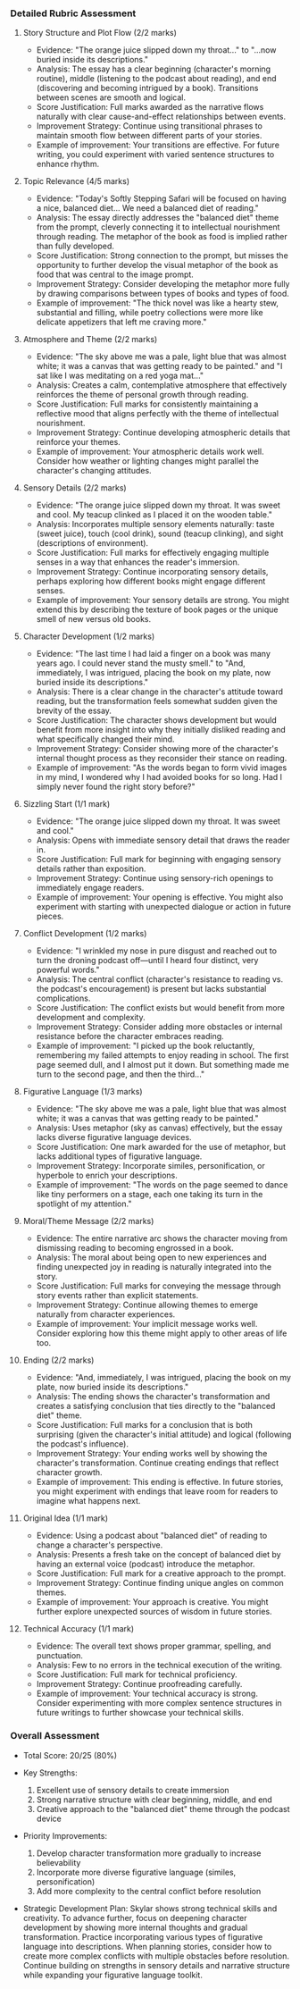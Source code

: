 ### Detailed Rubric Assessment

1. Story Structure and Plot Flow (2/2 marks)
   - Evidence: "The orange juice slipped down my throat..." to "...now buried inside its descriptions."
   - Analysis: The essay has a clear beginning (character's morning routine), middle (listening to the podcast about reading), and end (discovering and becoming intrigued by a book). Transitions between scenes are smooth and logical.
   - Score Justification: Full marks awarded as the narrative flows naturally with clear cause-and-effect relationships between events.
   - Improvement Strategy: Continue using transitional phrases to maintain smooth flow between different parts of your stories.
   - Example of improvement: Your transitions are effective. For future writing, you could experiment with varied sentence structures to enhance rhythm.

2. Topic Relevance (4/5 marks)
   - Evidence: "Today's Softly Stepping Safari will be focused on having a nice, balanced diet... We need a balanced diet of reading."
   - Analysis: The essay directly addresses the "balanced diet" theme from the prompt, cleverly connecting it to intellectual nourishment through reading. The metaphor of the book as food is implied rather than fully developed.
   - Score Justification: Strong connection to the prompt, but misses the opportunity to further develop the visual metaphor of the book as food that was central to the image prompt.
   - Improvement Strategy: Consider developing the metaphor more fully by drawing comparisons between types of books and types of food.
   - Example of improvement: "The thick novel was like a hearty stew, substantial and filling, while poetry collections were more like delicate appetizers that left me craving more."

3. Atmosphere and Theme (2/2 marks)
   - Evidence: "The sky above me was a pale, light blue that was almost white; it was a canvas that was getting ready to be painted." and "I sat like I was meditating on a red yoga mat..."
   - Analysis: Creates a calm, contemplative atmosphere that effectively reinforces the theme of personal growth through reading.
   - Score Justification: Full marks for consistently maintaining a reflective mood that aligns perfectly with the theme of intellectual nourishment.
   - Improvement Strategy: Continue developing atmospheric details that reinforce your themes.
   - Example of improvement: Your atmospheric details work well. Consider how weather or lighting changes might parallel the character's changing attitudes.

4. Sensory Details (2/2 marks)
   - Evidence: "The orange juice slipped down my throat. It was sweet and cool. My teacup clinked as I placed it on the wooden table."
   - Analysis: Incorporates multiple sensory elements naturally: taste (sweet juice), touch (cool drink), sound (teacup clinking), and sight (descriptions of environment).
   - Score Justification: Full marks for effectively engaging multiple senses in a way that enhances the reader's immersion.
   - Improvement Strategy: Continue incorporating sensory details, perhaps exploring how different books might engage different senses.
   - Example of improvement: Your sensory details are strong. You might extend this by describing the texture of book pages or the unique smell of new versus old books.

5. Character Development (1/2 marks)
   - Evidence: "The last time I had laid a finger on a book was many years ago. I could never stand the musty smell." to "And, immediately, I was intrigued, placing the book on my plate, now buried inside its descriptions."
   - Analysis: There is a clear change in the character's attitude toward reading, but the transformation feels somewhat sudden given the brevity of the essay.
   - Score Justification: The character shows development but would benefit from more insight into why they initially disliked reading and what specifically changed their mind.
   - Improvement Strategy: Consider showing more of the character's internal thought process as they reconsider their stance on reading.
   - Example of improvement: "As the words began to form vivid images in my mind, I wondered why I had avoided books for so long. Had I simply never found the right story before?"

6. Sizzling Start (1/1 mark)
   - Evidence: "The orange juice slipped down my throat. It was sweet and cool."
   - Analysis: Opens with immediate sensory detail that draws the reader in.
   - Score Justification: Full mark for beginning with engaging sensory details rather than exposition.
   - Improvement Strategy: Continue using sensory-rich openings to immediately engage readers.
   - Example of improvement: Your opening is effective. You might also experiment with starting with unexpected dialogue or action in future pieces.

7. Conflict Development (1/2 marks)
   - Evidence: "I wrinkled my nose in pure disgust and reached out to turn the droning podcast off—until I heard four distinct, very powerful words."
   - Analysis: The central conflict (character's resistance to reading vs. the podcast's encouragement) is present but lacks substantial complications.
   - Score Justification: The conflict exists but would benefit from more development and complexity.
   - Improvement Strategy: Consider adding more obstacles or internal resistance before the character embraces reading.
   - Example of improvement: "I picked up the book reluctantly, remembering my failed attempts to enjoy reading in school. The first page seemed dull, and I almost put it down. But something made me turn to the second page, and then the third..."

8. Figurative Language (1/3 marks)
   - Evidence: "The sky above me was a pale, light blue that was almost white; it was a canvas that was getting ready to be painted."
   - Analysis: Uses metaphor (sky as canvas) effectively, but the essay lacks diverse figurative language devices.
   - Score Justification: One mark awarded for the use of metaphor, but lacks additional types of figurative language.
   - Improvement Strategy: Incorporate similes, personification, or hyperbole to enrich your descriptions.
   - Example of improvement: "The words on the page seemed to dance like tiny performers on a stage, each one taking its turn in the spotlight of my attention."

9. Moral/Theme Message (2/2 marks)
   - Evidence: The entire narrative arc shows the character moving from dismissing reading to becoming engrossed in a book.
   - Analysis: The moral about being open to new experiences and finding unexpected joy in reading is naturally integrated into the story.
   - Score Justification: Full marks for conveying the message through story events rather than explicit statements.
   - Improvement Strategy: Continue allowing themes to emerge naturally from character experiences.
   - Example of improvement: Your implicit message works well. Consider exploring how this theme might apply to other areas of life too.

10. Ending (2/2 marks)
    - Evidence: "And, immediately, I was intrigued, placing the book on my plate, now buried inside its descriptions."
    - Analysis: The ending shows the character's transformation and creates a satisfying conclusion that ties directly to the "balanced diet" theme.
    - Score Justification: Full marks for a conclusion that is both surprising (given the character's initial attitude) and logical (following the podcast's influence).
    - Improvement Strategy: Your ending works well by showing the character's transformation. Continue creating endings that reflect character growth.
    - Example of improvement: This ending is effective. In future stories, you might experiment with endings that leave room for readers to imagine what happens next.

11. Original Idea (1/1 mark)
    - Evidence: Using a podcast about "balanced diet" of reading to change a character's perspective.
    - Analysis: Presents a fresh take on the concept of balanced diet by having an external voice (podcast) introduce the metaphor.
    - Score Justification: Full mark for a creative approach to the prompt.
    - Improvement Strategy: Continue finding unique angles on common themes.
    - Example of improvement: Your approach is creative. You might further explore unexpected sources of wisdom in future stories.

12. Technical Accuracy (1/1 mark)
    - Evidence: The overall text shows proper grammar, spelling, and punctuation.
    - Analysis: Few to no errors in the technical execution of the writing.
    - Score Justification: Full mark for technical proficiency.
    - Improvement Strategy: Continue proofreading carefully.
    - Example of improvement: Your technical accuracy is strong. Consider experimenting with more complex sentence structures in future writings to further showcase your technical skills.

### Overall Assessment

- Total Score: 20/25 (80%)
- Key Strengths:
  1. Excellent use of sensory details to create immersion
  2. Strong narrative structure with clear beginning, middle, and end
  3. Creative approach to the "balanced diet" theme through the podcast device

- Priority Improvements:
  1. Develop character transformation more gradually to increase believability
  2. Incorporate more diverse figurative language (similes, personification)
  3. Add more complexity to the central conflict before resolution

- Strategic Development Plan: 
  Skylar shows strong technical skills and creativity. To advance further, focus on deepening character development by showing more internal thoughts and gradual transformation. Practice incorporating various types of figurative language into descriptions. When planning stories, consider how to create more complex conflicts with multiple obstacles before resolution. Continue building on strengths in sensory details and narrative structure while expanding your figurative language toolkit.